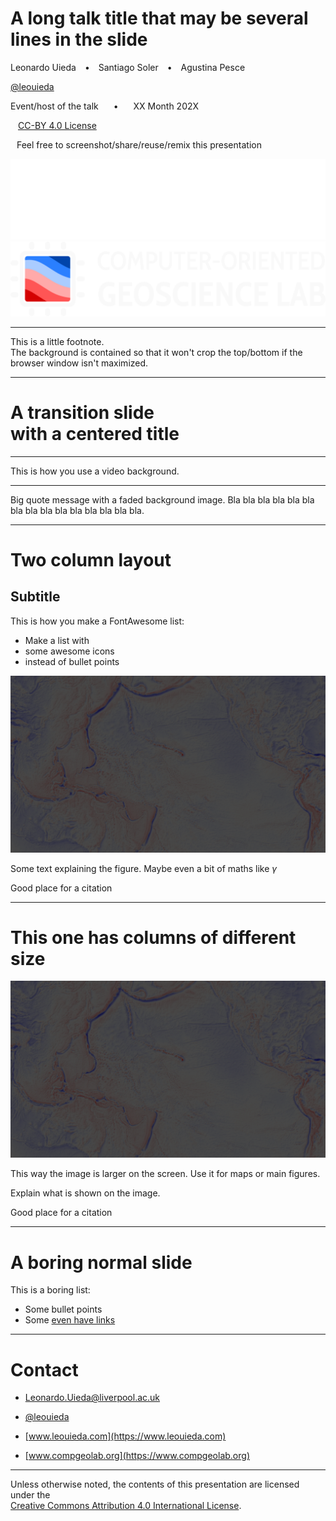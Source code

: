 <!--
This file defines the contents of each slide.
The reveal.js configuration can be found in index.html
-->

<!-- .slide: class="slide-title" data-background-image="assets/title-slide.svg" data-background-color="#000000" data-background-repeat="no-repeat" data-background-position="center" -->

<!-- Place the content at the bottom of the slide -->
<div class="r-stretch">
</div>

<!-- Main title page -->
<div class="lefted">

<h1 id="talk-title">
    A long talk title that may be several lines in the slide
</h1>

<p id="talk-authors">
    <span id="talk-speaker">Leonardo Uieda</span>
<span style="margin: 0 10px">•</span>
    Santiago Soler
<span style="margin: 0 10px">•</span>
    Agustina Pesce
</p>

<!-- Social media handles and links -->
<p id="talk-social">
<i class="fab fa-twitter fa-fw"></i>
<a href="https://twitter.com/leouieda">@leouieda</a>
</p>

<!-- Place location and date side-by-side with affiliation logos -->
<div class="container talk-info">
<div class="col">

Event/host of the talk
<span style="margin: 0 20px">•</span>
XX Month 202X

<!-- Permission to reuse and CC-BY license logo -->
<p><a href="https://creativecommons.org/licenses/by/4.0/">
<i class="fab fa-creative-commons"></i><i class="fab fa-creative-commons-by" style="margin: 0 10px 0 2px"></i>
CC-BY 4.0 License
</a></p>

<i class="fa fa-camera" style="margin: 0 10px 0 0"></i>
Feel free to screenshot/share/reuse/remix this presentation

</div>
<div class="col">

<!-- Add logos here. Need these wrappers to align them to the bottom right -->
<div class="talk-logos-container">
<div class="talk-logos">
    <img src="assets/university-of-liverpool-white.png">
    <img src="assets/compgeolab-banner-light.svg">
</div>
</div>

</div>
</div>

</div>

---

<!-- .slide: data-background-image="assets/title-slide.svg" data-background-size="contain" data-background-repeat="no-repeat" data-background-color="#000000" -->

<div class="r-stretch bottom-right">

This is a little footnote.
<br>
The background is contained so that it won't crop the top/bottom if the browser
window isn't maximized.

</div>

---

<!-- .slide: class="slide-transition" data-background-color="#0044aa" -->

<div class="centered">
<div>

# A transition slide <br> with a centered title

</div>
</div>

---

<!-- .slide: data-background-video="assets/brasil-sao-paulo-rio.mp4" data-background-size="contain" data-background-color="#000000" -->

<div class="r-stretch bottom-right">

This is how you use a video background.

</div>

---

<!-- .slide: data-background-image="assets/title-slide.svg" data-background-size="contain" data-background-opacity="0.5" data-background-repeat="no-repeat" data-background-color="#ffffff" -->

<div class="centered">
<div class="quote">

Big quote message with a faded background image.
Bla bla bla bla bla bla bla bla bla bla bla bla bla bla bla.

</div>
</div>

---

# Two column layout

<div class="container">
<div class="col-left">

## Subtitle

This is how you make a FontAwesome list:

<ul class="fa-ul">

<li>
<span class="fa-li"> <i class="fa fa-lightbulb fa-fw"></i> </span>
Make a list with
</li>

<li>
<span class="fa-li"> <i class="fa fa-file-alt fa-fw"></i> </span>
some awesome icons
</li>

<li>
<span class="fa-li"> <i class="fa fa-users fa-fw"></i> </span>
instead of bullet points
</li>

</ul>

</div>
<div class="col-right tiny">

<img src="assets/title-slide.svg">

Some text explaining the figure.
Maybe even a bit of maths like $\gamma$

</div>
</div>

<div class="r-stretch bottom-right">

Good place for a citation

</div>

---

# This one has columns of different size

<div class="container">
<div class="col-large tiny">

<img src="assets/title-slide.svg">

This way the image is larger on the screen. Use it for maps or main figures.

</div>
<div class="col-small">

Explain what is shown on the image.

</div>
</div>

<div class="r-stretch bottom-left">

Good place for a citation

</div>


---

# A boring normal slide

This is a boring list:

* Some bullet points
* Some [even have links](https://www.compgeolab.org)

---

<!-- .slide: class="slide-contact" data-background-image="assets/contact-slide.svg" data-background-position="top" data-background-color="#000000" -->

<div class="centered">
<div>

# Contact

<ul class="fa-ul" style="">
<li><i class="fa-li fa fa-envelope"></i>

[Leonardo.Uieda@liverpool.ac.uk](mailto:Leonardo.Uieda@liverpool.ac.uk)

</li>
<li><i class="fa-li fab fa-twitter"></i>

[@leouieda](https://twitter.com/leouieda)

</li>
<li><i class="fa-li fa fa-desktop"></i>

[www.leouieda.com](https://www.leouieda.com)

</li>
<li><i class="fa-li fa fa-flask"></i>

[www.compgeolab.org](https://www.compgeolab.org)

</li>
</ul>

</div>
</div>

---

<!-- .slide: class="slide-license" -->

<div class="centered">
<div>

<p class="license-icons">
<i class="fab fa-creative-commons"></i><i class="fab fa-creative-commons-by"></i>
</p>

Unless otherwise noted,
the contents of this presentation are
licensed under the
<br>
[Creative Commons Attribution 4.0 International License](https://creativecommons.org/licenses/by/4.0/).

</div>
</div>
